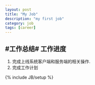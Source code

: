 ```yaml
---
layout: post
title: "My Job"
description: "my first job"
category: job
tags: [career]
---
```

#工作总结#
工作进度
--------
1.  完成上线系统客户端和服务端的相关操作.  
2.  完成工作计划

{% include JB/setup %}
